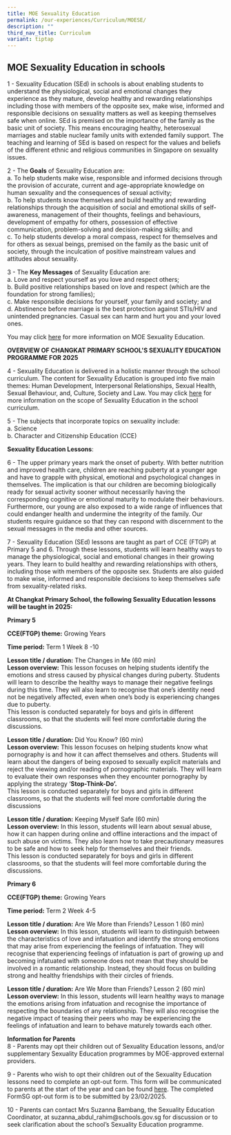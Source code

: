 ```yaml
---
title: MOE Sexuality Education
permalink: /our-experiences/Curriculum/MOESE/
description: ""
third_nav_title: Curriculum
variant: tiptap
---
```

<h2>MOE Sexuality Education in schools</h2>
<p>1 - Sexuality Education (SEd) in schools is about enabling students to
understand the physiological, social and emotional changes they experience
as they mature, develop healthy and rewarding relationships including those
with members of the opposite sex, make wise, informed and responsible decisions
on sexuality matters as well as keeping themselves safe when online. SEd
is premised on the importance of the family as the basic unit of society.
This means encouraging healthy, heterosexual marriages and stable nuclear
family units with extended family support. The teaching and learning of
SEd is based on respect for the values and beliefs of the different ethnic
and religious communities in Singapore on sexuality issues.</p>
<p>2 - The&nbsp;<strong>Goals</strong>&nbsp;of Sexuality Education are:
<br>a. To help students make wise, responsible and informed decisions through
the provision of accurate, current and age-appropriate&nbsp;knowledge&nbsp;on
human sexuality and the consequences of sexual activity;
<br>b. To help students know themselves and build healthy and rewarding relationships
through the acquisition of&nbsp;social and emotional skills&nbsp;of self-awareness,
management of their thoughts, feelings and behaviours, development of empathy
for others, possession of effective communication, problem-solving and
decision-making skills; and
<br>c. To help students develop a moral compass, respect for themselves and
for others as sexual beings, premised on the family as the basic unit of
society, through the inculcation of&nbsp;positive mainstream values and
attitudes&nbsp;about sexuality.</p>
<p>3 - The&nbsp;<strong>Key Messages</strong>&nbsp;of Sexuality Education
are:
<br>a. Love and respect yourself as you love and respect others;
<br>b. Build positive relationships based on love and respect (which are the
foundation for strong families);
<br>c. Make responsible decisions for yourself, your family and society; and
<br>d. Abstinence before marriage is the best protection against STIs/HIV
and unintended pregnancies. Casual sex can harm and hurt you and your loved
ones.</p>
<p>You may&nbsp;click&nbsp;<a href="https://go.gov.sg/moe-sexuality-education" rel="noopener noreferrer nofollow" target="_blank">here</a>&nbsp;for more
information on MOE Sexuality Education.&nbsp;</p>
<p><strong>OVERVIEW OF CHANGKAT PRIMARY SCHOOL'S SEXUALITY EDUCATION PROGRAMME FOR 2025</strong>
</p>
<p>4 - Sexuality Education is delivered in a holistic manner through the
school curriculum.&nbsp;The content for Sexuality Education is grouped
into five main themes: Human Development, Interpersonal Relationships,
Sexual Health, Sexual Behaviour, and, Culture, Society and Law. You may
click&nbsp;<a href="https://go.gov.sg/moe-sexuality-education-scope" rel="noopener noreferrer nofollow" target="_blank">here</a>&nbsp;for
more information on the scope of Sexuality Education in the school curriculum.</p>
<p>5 - The subjects that incorporate topics on sexuality include:
<br>a. Science
<br>b. Character and Citizenship Education (CCE)</p>
<p><strong>Sexuality Education Lessons</strong>:</p>
<p>6 - The upper primary years mark the onset of puberty. With better nutrition
and improved health care, children are reaching puberty at a younger age
and have to grapple with physical, emotional and psychological changes
in themselves. The implication is that our children are becoming biologically
ready for sexual activity sooner without necessarily having the corresponding
cognitive or emotional maturity to modulate their behaviours. Furthermore,
our young are also exposed to a wide range of influences that could endanger
health and undermine the integrity of the family. Our students require
guidance so that they can respond with discernment to the sexual messages
in the media and other sources.</p>
<p>7 - Sexuality Education (SEd) lessons are taught as part of CCE (FTGP)
at Primary 5 and 6. Through these lessons, students will learn healthy
ways to manage the physiological, social and emotional changes in their
growing years. They learn to build healthy and rewarding relationships
with others, including those with members of the opposite sex. Students
are also guided to make wise, informed and responsible decisions to keep
themselves safe from sexuality-related risks.</p>
<p><strong>At&nbsp;Changkat Primary School, the following Sexuality Education lessons will be taught in&nbsp;2025:</strong>
</p>
<p><strong>Primary 5</strong>
</p>
<p><strong>CCE(FTGP) theme:</strong> Growing Years</p>
<p><strong>Time period:</strong> Term 1 Week 8 -10</p>
<p><strong>Lesson title / duration:</strong> The Changes in Me (60 min)
<br><strong>Lesson overview:</strong> This lesson focuses on helping students
identify the emotions and stress caused by physical changes during puberty.
Students will learn to describe the healthy ways to manage their negative
feelings during this time. They will also learn to recognise that one’s
identity need not be negatively affected, even when one’s body is experiencing
changes due to puberty.
<br>This lesson is conducted separately for boys and girls in different classrooms,
so that the students will feel more comfortable during the discussions.</p>
<p><strong>Lesson title / duration:</strong> Did You Know? (60 min)
<br><strong>Lesson overview:</strong> This lesson focuses on helping students
know what pornography is and how it can affect themselves and others. Students
will learn about the dangers of being exposed to sexually explicit materials
and reject the viewing and/or reading of pornographic materials. They will
learn to evaluate their own responses when they encounter pornography by
applying the strategy ‘<strong>Stop-Think-Do’.</strong> 
<br>This lesson is conducted separately for boys and girls in different classrooms,
so that the students will feel more comfortable during the discussions</p>
<p><strong>Lesson title / duration:</strong> Keeping Myself Safe (60 min)
<br><strong>Lesson overview:</strong> In this lesson, students will learn about
sexual abuse, how it can happen during online and offline interactions
and the impact of such abuse on victims. They also learn how to take precautionary
measures to be safe and how to seek help for themselves and their friends.
<br>This lesson is conducted separately for boys and girls in different classrooms,
so that the students will feel more comfortable during the discussions.</p>
<p></p>
<p><strong>Primary 6</strong>
</p>
<p><strong>CCE(FTGP) theme:</strong> Growing Years</p>
<p><strong>Time period:</strong> Term 2 Week 4-5</p>
<p><strong>Lesson title / duration:</strong> Are We More than Friends? Lesson
1 (60 min)
<br><strong>Lesson overview:</strong> In this lesson, students will learn to
distinguish between the characteristics of love and infatuation and identify
the strong emotions that may arise from experiencing the feelings of infatuation.
They will recognise that experiencing&nbsp;feelings of infatuation is part
of growing up and becoming infatuated with someone does not mean that they
should be involved in a romantic relationship. Instead, they should focus
on building strong and healthy friendships with their circles of friends.</p>
<p><strong>Lesson title / duration:</strong> Are We More than Friends? Lesson
2 (60 min)
<br><strong>Lesson overview:</strong> In this lesson, students will learn healthy
ways to manage the emotions arising from infatuation and recognise the
importance of respecting the boundaries of any relationship. They will
also recognise the negative impact of teasing their peers who may be experiencing
the feelings of infatuation and learn to behave maturely towards each other.</p>
<p><strong>Information for Parents</strong>
<br>8 - Parents may opt their children out of Sexuality Education lessons,
and/or supplementary Sexuality Education programmes by MOE-approved external
providers.</p>
<p>9 - Parents who wish to opt their children out of the Sexuality Education
lessons need to complete an opt-out form. This form will be communicated
to parents at the start of the year and can be found <a href="https://form.gov.sg/659364fa58ff0400123d7a9b" rel="noopener noreferrer nofollow" target="_blank">here</a>.
The completed FormSG opt-out form is to be submitted by 23/02/2025.</p>
<p>10 - Parents can contact Mrs Suzanna Bambang, the Sexuality Education
Coordinator, at suzanna_abdul_rahim@schools.gov.sg for discussion or to
seek clarification about the school’s Sexuality Education programme.</p>
<p></p>
<p></p>